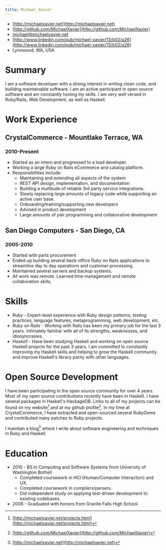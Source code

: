 ```yaml
---
title: Michael Xavier
---
```

* [http://michaelxavier.net](http://michaelxavier.net)
* [http://github.com/MichaelXavier](http://github.com/MichaelXavier)
* [michael@michaelxavier.net](mailto:michael@michaelxavier.net)
* [http://www.linkedin.com/pub/michael-xavier/13/b02/a26](http://www.linkedin.com/pub/michael-xavier/13/b02/a26)
* Lynnwood, WA, USA

# Summary

I am a software developer with a strong interest in writing clean code, and
builidng maintainable software. I am an active participant in open source
software and am constantly honing my skills. I am very well versed in
Ruby/Rails, Web Development, as well as Haskell.

# Work Experience

## CrystalCommerce - Mountlake Terrace, WA
### 2010-Present

* Started as an intern and progressed to a lead developer.
* Working a large Ruby on Rails eCommerce and catalog platform.
* Responsibilities include:
    * Maintaining and extending all aspects of the system
    * REST API design, implementation, and documentation
    * Building a multitude of reliable 3rd party service integrations.
    * Slowly replacing large amounts of legacy code while supporting an active
      user base.
    * Onboarding/training/supporting new developers
    * Advised in product development
    * Large amounts of pair programming and collaborative development

## San Diego Computers - San Diego, CA
### 2005-2010

* Started with parts procurement 
* Ended up building several back-office Ruby on Rails applications to
  streamline day to day operations and customer processing.
* Maintained several servers and backup systems.
* All work was remote. Learned time management and remote collaboration skills.

# Skills

* *Ruby* - Expert-level experience with Ruby design patterns, testing
  practices, language features, metaprogramming, web development, etc.
* *Ruby on Rails* - Working with Rails has been my primary job for the last 3
  years. Intimately familiar with all of its strengths, weaknesses, and
  idiosyncrasies.
* *Haskell* - Have been studying Haskell and working on open source Haskell
  projects for the past 3 years. I am committed to constantly improving my
  Haskell skills and helping to grow the Haskell community and improve
  Haskell's library parity with other languages.

# Open Source Development

I have been participating in the open source community for over 4 years. Most
of my open source contributions recently have been in Haskell. I have several
packages in Haskell's HackageDB. Links to all of my projects can be found on my
website[^1] and at my github profile[^2]. In my time at CrystalCommerce, I
have extracted and open-sourced several RubyGems and contributed many patches
to Ruby projects.

I maintian a blog[^3] where I write about software engineering and techniques
in Ruby and Haskell.

[^1]: [http://michaelxavier.net/projects.html](http://michaelxavier.net/projects.html)
[^2]: [http://github.com/MichaelXavier](http://github.com/MichaelXavier)
[^3]: [http://michaelxavier.net](http://michaelxavier.net)

# Education

* 2010 - BS in Computing and Software Systems from University of Washington Bothell
    * Completed coursework in HCI (Human/Computer Interaction) and UX.
    * Completed coursework in compilers/parsers.
    * Did independent study on applying test-driven development to existing
      codebases.
* 2006 - Graduated with honors from Granite Falls High School
